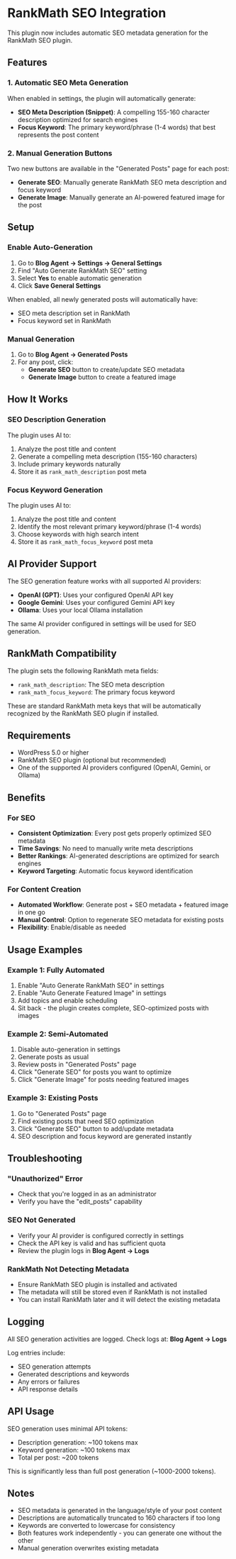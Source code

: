 # RankMath SEO Integration

This plugin now includes automatic SEO metadata generation for the RankMath SEO plugin.

## Features

### 1. Automatic SEO Meta Generation

When enabled in settings, the plugin will automatically generate:
- **SEO Meta Description (Snippet)**: A compelling 155-160 character description optimized for search engines
- **Focus Keyword**: The primary keyword/phrase (1-4 words) that best represents the post content

### 2. Manual Generation Buttons

Two new buttons are available in the "Generated Posts" page for each post:
- **Generate SEO**: Manually generate RankMath SEO meta description and focus keyword
- **Generate Image**: Manually generate an AI-powered featured image for the post

## Setup

### Enable Auto-Generation

1. Go to **Blog Agent → Settings → General Settings**
2. Find "Auto Generate RankMath SEO" setting
3. Select **Yes** to enable automatic generation
4. Click **Save General Settings**

When enabled, all newly generated posts will automatically have:
- SEO meta description set in RankMath
- Focus keyword set in RankMath

### Manual Generation

1. Go to **Blog Agent → Generated Posts**
2. For any post, click:
   - **Generate SEO** button to create/update SEO metadata
   - **Generate Image** button to create a featured image

## How It Works

### SEO Description Generation

The plugin uses AI to:
1. Analyze the post title and content
2. Generate a compelling meta description (155-160 characters)
3. Include primary keywords naturally
4. Store it as `rank_math_description` post meta

### Focus Keyword Generation

The plugin uses AI to:
1. Analyze the post title and content  
2. Identify the most relevant primary keyword/phrase (1-4 words)
3. Choose keywords with high search intent
4. Store it as `rank_math_focus_keyword` post meta

## AI Provider Support

The SEO generation feature works with all supported AI providers:
- **OpenAI (GPT)**: Uses your configured OpenAI API key
- **Google Gemini**: Uses your configured Gemini API key
- **Ollama**: Uses your local Ollama installation

The same AI provider configured in settings will be used for SEO generation.

## RankMath Compatibility

The plugin sets the following RankMath meta fields:
- `rank_math_description`: The SEO meta description
- `rank_math_focus_keyword`: The primary focus keyword

These are standard RankMath meta keys that will be automatically recognized by the RankMath SEO plugin if installed.

## Requirements

- WordPress 5.0 or higher
- RankMath SEO plugin (optional but recommended)
- One of the supported AI providers configured (OpenAI, Gemini, or Ollama)

## Benefits

### For SEO
- **Consistent Optimization**: Every post gets properly optimized SEO metadata
- **Time Savings**: No need to manually write meta descriptions
- **Better Rankings**: AI-generated descriptions are optimized for search engines
- **Keyword Targeting**: Automatic focus keyword identification

### For Content Creation
- **Automated Workflow**: Generate post + SEO metadata + featured image in one go
- **Manual Control**: Option to regenerate SEO metadata for existing posts
- **Flexibility**: Enable/disable as needed

## Usage Examples

### Example 1: Fully Automated
1. Enable "Auto Generate RankMath SEO" in settings
2. Enable "Auto Generate Featured Image" in settings  
3. Add topics and enable scheduling
4. Sit back - the plugin creates complete, SEO-optimized posts with images

### Example 2: Semi-Automated
1. Disable auto-generation in settings
2. Generate posts as usual
3. Review posts in "Generated Posts" page
4. Click "Generate SEO" for posts you want to optimize
5. Click "Generate Image" for posts needing featured images

### Example 3: Existing Posts
1. Go to "Generated Posts" page
2. Find existing posts that need SEO optimization
3. Click "Generate SEO" button to add/update metadata
4. SEO description and focus keyword are generated instantly

## Troubleshooting

### "Unauthorized" Error
- Check that you're logged in as an administrator
- Verify you have the "edit_posts" capability

### SEO Not Generated
- Verify your AI provider is configured correctly in settings
- Check the API key is valid and has sufficient quota
- Review the plugin logs in **Blog Agent → Logs**

### RankMath Not Detecting Metadata
- Ensure RankMath SEO plugin is installed and activated
- The metadata will still be stored even if RankMath is not installed
- You can install RankMath later and it will detect the existing metadata

## Logging

All SEO generation activities are logged. Check logs at:
**Blog Agent → Logs**

Log entries include:
- SEO generation attempts
- Generated descriptions and keywords
- Any errors or failures
- API response details

## API Usage

SEO generation uses minimal API tokens:
- Description generation: ~100 tokens max
- Keyword generation: ~100 tokens max
- Total per post: ~200 tokens

This is significantly less than full post generation (~1000-2000 tokens).

## Notes

- SEO metadata is generated in the language/style of your post content
- Descriptions are automatically truncated to 160 characters if too long
- Keywords are converted to lowercase for consistency
- Both features work independently - you can generate one without the other
- Manual generation overwrites existing metadata
